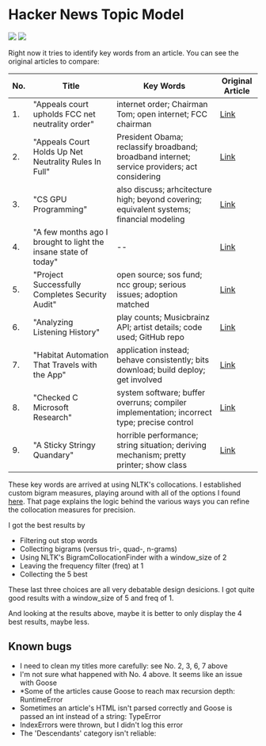 # Hacker News Topic Model


<img src="http://i.imgur.com/v5e7kLP.png" />
<img src="http://i.imgur.com/ACwzxZ9.png" />

Right now it tries to identify key words from an article.
You can see the original articles to compare:


| No. | Title | Key Words | Original Article |
| ----|----   |----         |----               |
|1.|"Appeals court upholds FCC net neutrality order"| internet order; Chairman Tom; open internet; FCC chairman | [Link](http://www.politico.com/story/2016/06/court-upholds-obama-backed-net-neutrality-rules-224309) |
|2.|"Appeals Court Holds Up Net Neutrality Rules In Full"| President Obama; reclassify broadband; broadband internet; service providers; act considering | [Link](http://www.npr.org/sections/thetwo-way/2016/06/14/471286113/u-s-appeals-court-holds-up-net-neutrality-rules-in-full?utm_source=facebook.com&utm_medium=social&utm_campaign=npr&utm_term=nprnews&utm_content=20160614) |
|3.|"CS GPU Programming"| also discuss; arhcitecture high; beyond covering; equivalent systems; financial modeling | [Link](http://courses.cms.caltech.edu/cs179/)|
|4.|"A few months ago I brought to light the insane state of today"| -- |[Link](https://plus.google.com/+ArtemRussakovskii/posts/VgrLdYcoifr)|
|5.|"Project Successfully Completes Security Audit"| open source; sos fund; ncc group; serious issues; adoption matched |[Link](https://www.phpmyadmin.net/news/2016/6/13/phpmyadmin-project-successfully-completes-security-audit/) |
|6.|"Analyzing Listening History"| play counts; Musicbrainz API; artist details; code used; GitHub repo | [Link](http://geoffboeing.com/2016/05/analyzing-lastfm-history/)|
|7.|"Habitat Automation That Travels with the App" | application instead; behave consistently; bits download; build deploy; get involved | [Link](https://www.habitat.sh/) |
|8.|"Checked C Microsoft Research"| system software; buffer overruns; compiler implementation; incorrect type; precise control | [Link](http://research.microsoft.com/en-us/projects/checkedc/)|
|9.|"A Sticky Stringy Quandary"| horrible performance; string situation; deriving mechanism; pretty printer; show class | [Link](http://www.stephendiehl.com/posts/strings.html) |


These key words are arrived at using NLTK's collocations. I established custom bigram measures, playing around with all of the options I found [here](http://www.nltk.org/howto/collocations.html). That page explains the logic behind the various ways you can refine the collocation measures for precision.

I got the best results by

- Filtering out stop words
- Collecting bigrams (versus tri-, quad-, n-grams)
- Using NLTK's BigramCollocationFinder with a window_size of 2
- Leaving the frequency filter (freq) at 1
- Collecting the 5 best

These last three choices are all very debatable design desicions. I got quite good results with a window_size of 5 and freq of 1.

And looking at the results above, maybe it is better to only display the 4 best results, maybe less.

Known bugs
----

- I need to clean my titles more carefully: see No. 2, 3, 6, 7 above
- I'm not sure what happened with No. 4 above. It seems like an issue with Goose
- *Some of the articles cause Goose to reach max recursion depth: RuntimeError
- Sometimes an article's HTML isn't parsed correctly and Goose is passed an int instead of a string: TypeError
- IndexErrors were thrown, but I didn't log this error
- The 'Descendants' category isn't reliable:
